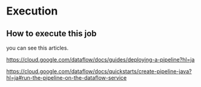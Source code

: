 # Execution

## How to execute this job
you can see this articles.

https://cloud.google.com/dataflow/docs/guides/deploying-a-pipeline?hl=ja

https://cloud.google.com/dataflow/docs/quickstarts/create-pipeline-java?hl=ja#run-the-pipeline-on-the-dataflow-service
